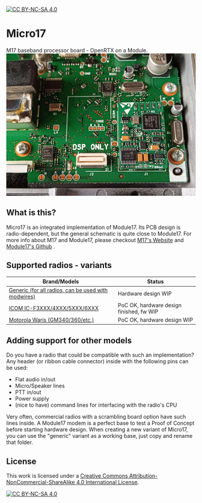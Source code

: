 
[![CC BY-NC-SA 4.0][cc-by-nc-sa-shield]][cc-by-nc-sa]

# Micro17
M17 baseband processor board - OpenRTX on a Module.
![Micro17 connected to an ICOM radio.](/icom_ICF3_4_5_6XXX/icom_micro17_board1.jpg)

## What is this?
Micro17 is an integrated implementation of Module17. Its PCB design is radio-dependent, but the general schematic is quite close to Module17. 
For more info about M17 and Module17, please checkout [M17's Website](https://m17project.org/) and [Module17's Github](https://github.com/M17-Project/Module_17) .

## Supported radios - variants
|Brand/Models|Status|
|-----------------|-------|
|[Generic (for all radios, can be used with modwires)](/generic/)|Hardware design WIP|
|[ICOM IC-F3XXX/4XXX/5XXX/6XXX](/icom_ICF3_4_5_6XXX/)|PoC OK, hardware design finished, fw WIP|
|[Motorola Waris (GM340/360/etc.)](/moto_waris/)|PoC OK, hardware design WIP|

## Adding support for other models
Do you have a radio that could be compatible with such an implementation? 
Any header (or ribbon cable connector) inside with the following pins can be used:
 - Flat audio in/out
 - Micro/Speaker lines
 - PTT in/out
 - Power supply 
 - (nice to have) command lines for interfacing with the radio's CPU
 
Very often, commercial radios with a scrambling board option have such lines inside. A Module17 modem is a perfect base to test a Proof of Concept before starting hardware design.
When creating a new variant of Micro17, you can use the "generic" variant as a working base, just copy and rename that folder.

## License
This work is licensed under a
[Creative Commons Attribution-NonCommercial-ShareAlike 4.0 International License][cc-by-nc-sa].

[![CC BY-NC-SA 4.0][cc-by-nc-sa-image]][cc-by-nc-sa]

[cc-by-nc-sa]: http://creativecommons.org/licenses/by-nc-sa/4.0/
[cc-by-nc-sa-image]: https://licensebuttons.net/l/by-nc-sa/4.0/88x31.png
[cc-by-nc-sa-shield]: https://img.shields.io/badge/License-CC%20BY--NC--SA%204.0-lightgrey.svg

